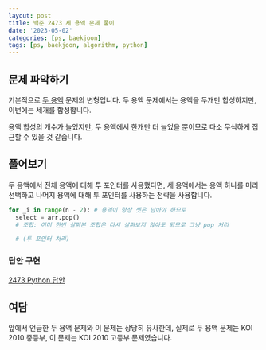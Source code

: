 ```yaml
---
layout: post
title: 백준 2473 세 용액 문제 풀이
date: '2023-05-02'
categories: [ps, baekjoon]
tags: [ps, baekjoon, algorithm, python]
---
```


## 문제 파악하기

기본적으로 [두 용액](https://www.acmicpc.net/problem/2470) 문제의 변형입니다. 두 용액 문제에서는 용액을 두개만 합성하지만, 이번에는 세개를 합성합니다.  

용액 합성의 개수가 늘었지만, 두 용액에서 한개만 더 늘었을 뿐이므로 다소 무식하게 접근할 수 있을 것 같습니다.  

## 풀어보기

두 용액에서 전체 용액에 대해 투 포인터를 사용했다면, 세 용액에서는 용액 하나를 미리 선택하고 나머지 용액에 대해 투 포인터를 사용하는 전략을 사용합니다.  

```python
for _i in range(n - 2): # 용액이 항상 셋은 남아야 하므로
  select = arr.pop()
  # 조합: 이미 한번 살펴본 조합은 다시 살펴보지 않아도 되므로 그냥 pop 처리

  # (투 포인터 처리)
```

### 답안 구현

[2473 Python 답안](https://github.com/ShapeLayer/training/blob/main/tasks/online_judge/baekjoon/python/2473.py)  

## 여담

앞에서 언급한 두 용액 문제와 이 문제는 상당히 유사한데, 실제로 두 용액 문제는 KOI 2010 중등부, 이 문제는 KOI 2010 고등부 문제였습니다.  
